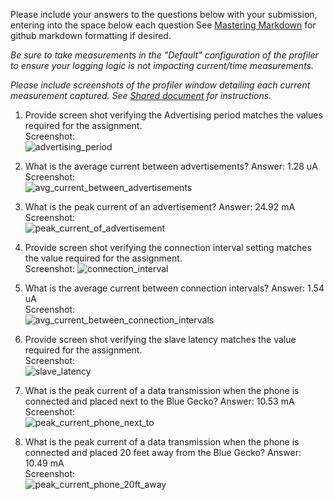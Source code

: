 Please include your answers to the questions below with your submission, entering into the space below each question
See [Mastering Markdown](https://guides.github.com/features/mastering-markdown/) for github markdown formatting if desired.

*Be sure to take measurements in the "Default" configuration of the profiler to ensure your logging logic is not impacting current/time measurements.*

*Please include screenshots of the profiler window detailing each current measurement captured.  See [Shared document](https://docs.google.com/document/d/1Ro9G2Nsr_ZXDhBYJ6YyF9CPivb--6UjhHRmVhDGySag/edit?usp=sharing) for instructions.* 

1. Provide screen shot verifying the Advertising period matches the values required for the assignment.
   <br>Screenshot:  
   ![advertising_period](https://github.com/CU-ECEN-5823/assignment5-htp-ble-MohitRane8/blob/master/screenshots/assignment-5/advertising_period.JPG)  

2. What is the average current between advertisements?
   Answer: 1.28 uA
   <br>Screenshot:  
   ![avg_current_between_advertisements](https://github.com/CU-ECEN-5823/assignment5-htp-ble-MohitRane8/blob/master/screenshots/assignment-5/avg_current_between_advertisements.JPG)  

3. What is the peak current of an advertisement? 
   Answer: 24.92 mA
   <br>Screenshot:  
   ![peak_current_of_advertisement](https://github.com/CU-ECEN-5823/assignment5-htp-ble-MohitRane8/blob/master/screenshots/assignment-5/peak_current_of_advertisement.JPG)  

4. Provide screen shot verifying the connection interval setting matches the value required for the assignment.
   <br>Screenshot: 
   ![connection_interval](https://github.com/CU-ECEN-5823/assignment5-htp-ble-MohitRane8/blob/master/screenshots/assignment-5/connection_interval.JPG)  

5. What is the average current between connection intervals?
   Answer: 1.54 uA
   <br>Screenshot:  
   ![avg_current_between_connection_intervals](https://github.com/CU-ECEN-5823/assignment5-htp-ble-MohitRane8/blob/master/screenshots/assignment-5/avg_current_between_connection_intervals.JPG)  

6. Provide screen shot verifying the slave latency matches the value required for the assignment. 
   <br>Screenshot:  
   ![slave_latency](https://github.com/CU-ECEN-5823/assignment5-htp-ble-MohitRane8/blob/master/screenshots/assignment-5/slave_latency.JPG)  

7. What is the peak current of a data transmission when the phone is connected and placed next to the Blue Gecko? 
   Answer: 10.53 mA
   <br>Screenshot:  
   ![peak_current_phone_next_to](https://github.com/CU-ECEN-5823/assignment5-htp-ble-MohitRane8/blob/master/screenshots/assignment-5/peak_current_phone_next_to.JPG)  
   
8. What is the peak current of a data transmission when the phone is connected and placed 20 feet away from the Blue Gecko? 
   Answer: 10.49 mA
   <br>Screenshot:  
   ![peak_current_phone_20ft_away](https://github.com/CU-ECEN-5823/assignment5-htp-ble-MohitRane8/blob/master/screenshots/assignment-5/peak_current_phone_20ft_away.JPG)  
   